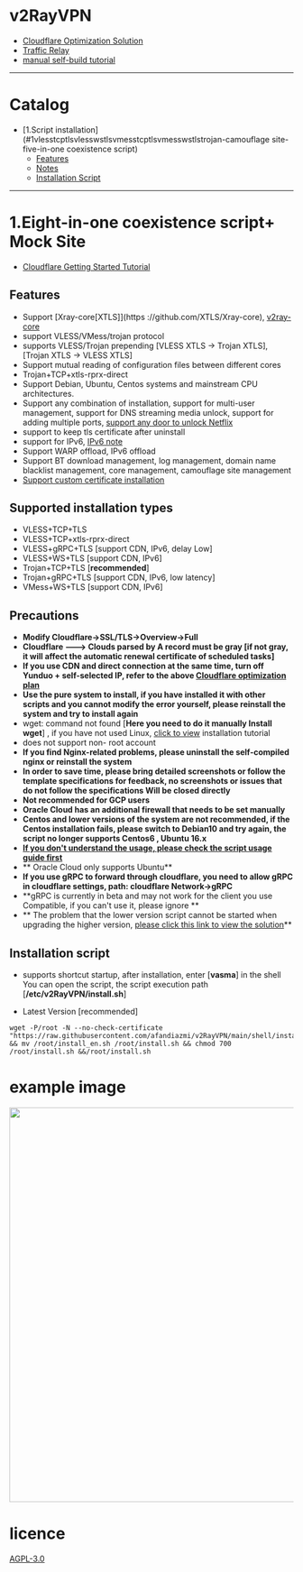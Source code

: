 # v2RayVPN

- [Cloudflare Optimization Solution](https://github.com/afandiazmi/v2RayVPN/blob/main/documents/optimize_V2Ray.md)
- [Traffic Relay](https://github.com/afandiazmi/v2RayVPN/blob/main/documents/traffic_relay.md)
- [manual self-build tutorial](https://github.com/afandiazmi/v2RayVPN/blob/main/documents/Cloudflare_install_manual.md)

---

# Catalog

- [1.Script installation](#1vlesstcptlsvlesswstlsvmesstcptlsvmesswstlstrojan-camouflage site-five-in-one coexistence script)
  - [Features](#Features)
  - [Notes](#Notes)
  - [Installation Script](#installation-script)

---

# 1.Eight-in-one coexistence script+ Mock Site

- [Cloudflare Getting Started Tutorial](https://github.com/afandiazmi/v2RayVPN/blob/main/documents/cloudflare_init.md)

## Features

- Support [Xray-core[XTLS]](https ://github.com/XTLS/Xray-core), [v2ray-core](https://github.com/v2fly/v2ray-core)
- support VLESS/VMess/trojan protocol
- supports VLESS/Trojan prepending [VLESS XTLS -> Trojan XTLS], [Trojan XTLS -> VLESS XTLS]
- Support mutual reading of configuration files between different cores
- Trojan+TCP+xtls-rprx-direct
- Support Debian, Ubuntu, Centos systems and mainstream CPU architectures.
- Support any combination of installation, support for multi-user management, support for DNS streaming media unlock, support for adding multiple ports, [support any door to unlock Netflix](https://github.com/afandiazmi/v2RayVPN/blob/main/documents/netflix/dokodemo-unblock_netflix.md)
- support to keep tls certificate after uninstall
- support for IPv6, [IPv6 note](https://github.com/afandiazmi/v2RayVPN/blob/main/documents/ipv6_help.md)
- Support WARP offload, IPv6 offload
- Support BT download management, log management, domain name blacklist management, core management, camouflage site management
- [Support custom certificate installation](https://github.com/afandiazmi/v2RayVPN/blob/main/documents/install_tls.md)

## Supported installation types

- VLESS+TCP+TLS
- VLESS+TCP+xtls-rprx-direct
- VLESS+gRPC+TLS [support CDN, IPv6, delay Low]
- VLESS+WS+TLS [support CDN, IPv6]
- Trojan+TCP+TLS [**recommended**]
- Trojan+gRPC+TLS [support CDN, IPv6, low latency]
- VMess+WS+TLS [support CDN, IPv6]

## Precautions

- **Modify Cloudflare->SSL/TLS->Overview->Full**
- **Cloudflare ---> Clouds parsed by A record must be gray [if not gray, it will affect the automatic renewal certificate of scheduled tasks]**
- **If you use CDN and direct connection at the same time, turn off Yunduo + self-selected IP, refer to the above [Cloudflare optimization plan](https://github.com/afandiazmi/v2RayVPN/blob/main/documents/optimize_V2Ray.md)**
- **Use the pure system to install, if you have installed it with other scripts and you cannot modify the error yourself, please reinstall the system and try to install again**
- wget: command not found [**Here you need to do it manually Install wget**]
  , if you have not used Linux, [click to view](https://github.com/afandiazmi/v2RayVPN/blob/main/documents/install_tools.md) installation tutorial
- does not support non- root account
- **If you find Nginx-related problems, please uninstall the self-compiled nginx or reinstall the system**
- **In order to save time, please bring detailed screenshots or follow the template specifications for feedback, no screenshots or issues that do not follow the specifications Will be closed directly**
- **Not recommended for GCP users**
- **Oracle Cloud has an additional firewall that needs to be set manually**
- **Centos and lower versions of the system are not recommended, if the Centos installation fails, please switch to Debian10 and try again, the script no longer supports Centos6 , Ubuntu 16.x**
- **[If you don't understand the usage, please check the script usage guide first](https://github.com/afandiazmi/v2RayVPN/blob/main/documents/how_to_use.md)**
- ** Oracle Cloud only supports Ubuntu**
- **If you use gRPC to forward through cloudflare, you need to allow gRPC in cloudflare settings, path: cloudflare Network->gRPC**
- **gRPC is currently in beta and may not work for the client you use Compatible, if you can't use it, please ignore **
- ** The problem that the lower version script cannot be started when upgrading the higher version, [please click this link to view the solution](https://github.com/afandiazmi/v2RayVPN/blob/main/documents/how_to_use.md#4%E4%BD%8E%E7%89%88%E6%9C%AC%E5%8D%87%E7%BA%A7%E9%AB%98%E7%89%88%E6%9C%AC%E5%90%8E%E6%97%A0%E6%B3%95%E5%90%AF%E5%8A%A8%E6%A0%B8%E5%BF%83)**

## Installation script

- supports shortcut startup, after installation, enter [**vasma**] in the shell You can open the script, the script execution path [**/etc/v2RayVPN/install.sh**]

- Latest Version [recommended]

```
wget -P/root -N --no-check-certificate "https://raw.githubusercontent.com/afandiazmi/v2RayVPN/main/shell/install_en.sh" && mv /root/install_en.sh /root/install.sh && chmod 700 /root/install.sh &&/root/install.sh
```

# example image

<img src="hhttps://raw.githubusercontent.com/afandiazmi/v2RayVPN/main/fodder/install/install.jpg" width=700>

# licence

[AGPL-3.0](https://github.com/afandiazmi/v2RayVPN/blob/main/LICENSE)
